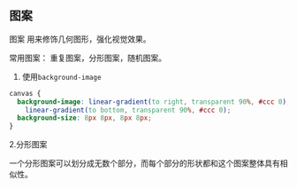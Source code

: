 ## 图案

图案 用来修饰几何图形，强化视觉效果。

常用图案： 重复图案，分形图案，随机图案。

1. 使用`background-image`

```css
canvas {
  background-image: linear-gradient(to right, transparent 90%, #ccc 0),
    linear-gradient(to bottom, transparent 90%, #ccc 0);
  background-size: 8px 8px, 8px 8px;
}
```

2.分形图案

一个分形图案可以划分成无数个部分，而每个部分的形状都和这个图案整体具有相似性。
